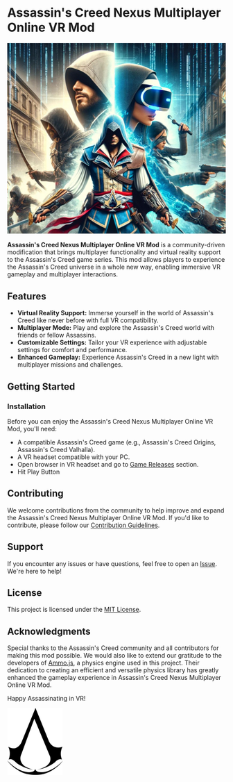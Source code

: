 # Assassin's Creed Nexus Multiplayer Online VR Mod

![Game Screenshot](screenshot.jpg)

**Assassin's Creed Nexus Multiplayer Online VR Mod** is a community-driven modification that brings multiplayer functionality and virtual reality support to the Assassin's Creed game series. This mod allows players to experience the Assassin's Creed universe in a whole new way, enabling immersive VR gameplay and multiplayer interactions.

## Features

- **Virtual Reality Support:** Immerse yourself in the world of Assassin's Creed like never before with full VR compatibility.
- **Multiplayer Mode:** Play and explore the Assassin's Creed world with friends or fellow Assassins.
- **Customizable Settings:** Tailor your VR experience with adjustable settings for comfort and performance.
- **Enhanced Gameplay:** Experience Assassin's Creed in a new light with multiplayer missions and challenges.

## Getting Started

### Installation

Before you can enjoy the Assassin's Creed Nexus Multiplayer Online VR Mod, you'll need:

- A compatible Assassin's Creed game (e.g., Assassin's Creed Origins, Assassin's Creed Valhalla).
- A VR headset compatible with your PC.
- Open browser in VR headset and go to [Game Releases](https://playcanvas.com/project/1153964/overview/brutal-sword-vr) section.
- Hit Play Button


## Contributing

We welcome contributions from the community to help improve and expand the Assassin's Creed Nexus Multiplayer Online VR Mod. If you'd like to contribute, please follow our [Contribution Guidelines](https://docs.github.com/en/contributing).

## Support

If you encounter any issues or have questions, feel free to open an [Issue](https://discord.gg/K5VrPsQg). We're here to help!

## License

This project is licensed under the [MIT License](https://en.wikipedia.org/wiki/MIT_License).

## Acknowledgments

Special thanks to the Assassin's Creed community and all contributors for making this mod possible. We would also like to extend our gratitude to the developers of [Ammo.js](https://github.com/kripken/ammo.js), a physics engine used in this project. Their dedication to creating an efficient and versatile physics library has greatly enhanced the gameplay experience in Assassin's Creed Nexus Multiplayer Online VR Mod.

Happy Assassinating in VR!

![Assassin's Creed Logo](footer.png)
